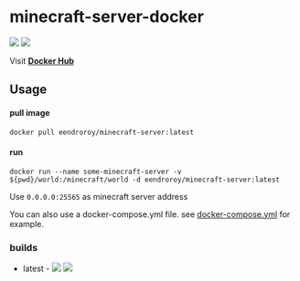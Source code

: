 # minecraft-server-docker

[![](https://images.microbadger.com/badges/image/eendroroy/minecraft-server.svg)](https://hub.docker.com/r/eendroroy/minecraft-server/) [![](https://images.microbadger.com/badges/version/eendroroy/minecraft-server.svg)](https://hub.docker.com/r/eendroroy/minecraft-server/)


Visit [**Docker Hub**](https://hub.docker.com/r/eendroroy/minecraft-server/)

## Usage

#### pull image

    docker pull eendroroy/minecraft-server:latest

#### run

    docker run --name some-minecraft-server -v ${pwd}/world:/minecraft/world -d eendroroy/minecraft-server:latest

Use `0.0.0.0:25565` as minecraft server address

You can also use a docker-compose.yml file. see [docker-compose.yml](latest/docker-compose.yml) for example.

### builds

- latest - [![](https://images.microbadger.com/badges/image/eendroroy/minecraft-server.svg)](https://hub.docker.com/r/eendroroy/minecraft-server/) [![](https://images.microbadger.com/badges/version/eendroroy/minecraft-server.svg)](https://hub.docker.com/r/eendroroy/minecraft-server/)
